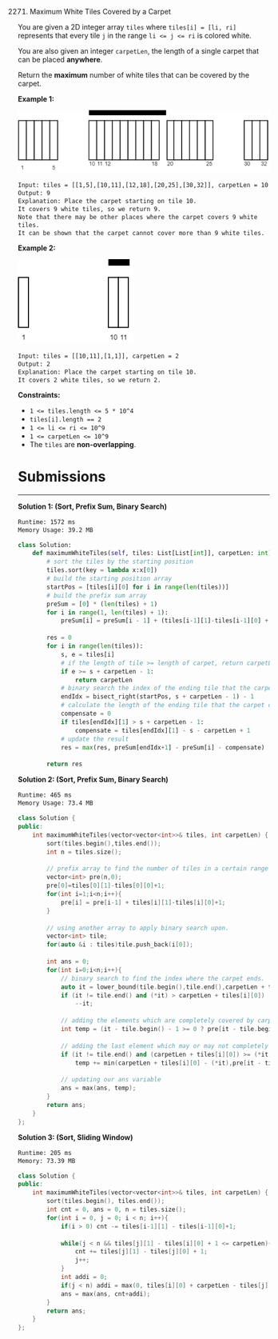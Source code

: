 2271. Maximum White Tiles Covered by a Carpet

You are given a 2D integer array `tiles` where `tiles[i] = [li, ri]` represents that every tile `j` in the range `li <= j <= ri` is colored white.

You are also given an integer `carpetLen`, the length of a single carpet that can be placed **anywhere**.

Return the **maximum** number of white tiles that can be covered by the carpet.

 

**Example 1:**

![2371_example1drawio3.png](img/2371_example1drawio3.png)
```
Input: tiles = [[1,5],[10,11],[12,18],[20,25],[30,32]], carpetLen = 10
Output: 9
Explanation: Place the carpet starting on tile 10. 
It covers 9 white tiles, so we return 9.
Note that there may be other places where the carpet covers 9 white tiles.
It can be shown that the carpet cannot cover more than 9 white tiles.
```

**Example 2:**

![2371_example2drawio.png](img/2371_example2drawio.png)
```
Input: tiles = [[10,11],[1,1]], carpetLen = 2
Output: 2
Explanation: Place the carpet starting on tile 10. 
It covers 2 white tiles, so we return 2.
```

**Constraints:**

* `1 <= tiles.length <= 5 * 10^4`
* `tiles[i].length == 2`
* `1 <= li <= ri <= 10^9`
* `1 <= carpetLen <= 10^9`
* The `tiles` are **non-overlapping**.

# Submissions
---
**Solution 1: (Sort, Prefix Sum, Binary Search)**
```
Runtime: 1572 ms
Memory Usage: 39.2 MB
```
```python
class Solution:
    def maximumWhiteTiles(self, tiles: List[List[int]], carpetLen: int) -> int:
        # sort the tiles by the starting position
        tiles.sort(key = lambda x:x[0])
        # build the starting position array
        startPos = [tiles[i][0] for i in range(len(tiles))]
        # build the prefix sum array
        preSum = [0] * (len(tiles) + 1)
        for i in range(1, len(tiles) + 1):
            preSum[i] = preSum[i - 1] + (tiles[i-1][1]-tiles[i-1][0] + 1)
        
        res = 0
        for i in range(len(tiles)):
            s, e = tiles[i]
            # if the length of tile >= length of carpet, return carpetLen
            if e >= s + carpetLen - 1:
                return carpetLen
            # binary search the index of the ending tile that the carpet can partially cover
            endIdx = bisect_right(startPos, s + carpetLen - 1) - 1
            # calculate the length of the ending tile that the carpet cannot cover 
            compensate = 0
            if tiles[endIdx][1] > s + carpetLen - 1:
                compensate = tiles[endIdx][1] - s - carpetLen + 1
            # update the result
            res = max(res, preSum[endIdx+1] - preSum[i] - compensate)
            
        return res
```

**Solution 2: (Sort, Prefix Sum, Binary Search)**
```
Runtime: 465 ms
Memory Usage: 73.4 MB
```
```c++
class Solution {
public:
    int maximumWhiteTiles(vector<vector<int>>& tiles, int carpetLen) {
        sort(tiles.begin(),tiles.end());
        int n = tiles.size();
        
        // prefix array to find the number of tiles in a certain range in constant time.
        vector<int> pre(n,0);
        pre[0]=tiles[0][1]-tiles[0][0]+1;       
        for(int i=1;i<n;i++){
            pre[i] = pre[i-1] + tiles[i][1]-tiles[i][0]+1;
        }
        
        // using another array to apply binary search upon.     
        vector<int> tile;
        for(auto &i : tiles)tile.push_back(i[0]);
        
        int ans = 0;
        for(int i=0;i<n;i++){
            // binary search to find the index where the carpet ends.
            auto it = lower_bound(tile.begin(),tile.end(),carpetLen + tiles[i][0]); 
            if (it != tile.end() and (*it) > carpetLen + tiles[i][0])
                --it;
            
            // adding the elements which are completely covered by carpet.          
            int temp = (it - tile.begin() - 1 >= 0 ? pre[it - tile.begin() - 1] : 0) - (i - 1 >= 0 ? pre[i - 1] : 0);
            
            // adding the last element which may or may not completely be covered by the carpet.
            if (it != tile.end() and (carpetLen + tiles[i][0]) >= (*it))
                temp += min(carpetLen + tiles[i][0] - (*it),pre[it - tile.begin()] - (it - tile.begin() - 1 >= 0 ? pre[it-tile.begin() - 1] : 0));
            
            // updating our ans variable            
            ans = max(ans, temp);
        }
        return ans;
    }
};
```

**Solution 3: (Sort, Sliding Window)**
```
Runtime: 205 ms
Memory: 73.39 MB
```
```c++
class Solution {
public:
    int maximumWhiteTiles(vector<vector<int>>& tiles, int carpetLen) {
        sort(tiles.begin(), tiles.end());
        int cnt = 0, ans = 0, n = tiles.size();
        for(int i = 0, j = 0; i < n; i++){
            if(i > 0) cnt -= tiles[i-1][1] - tiles[i-1][0]+1;

            while(j < n && tiles[j][1] - tiles[i][0] + 1 <= carpetLen){
                cnt += tiles[j][1] - tiles[j][0] + 1;
                j++;
            }
            int addi = 0;
            if(j < n) addi = max(0, tiles[i][0] + carpetLen - tiles[j][0]);
            ans = max(ans, cnt+addi);
        }
        return ans;
    }
};
```
